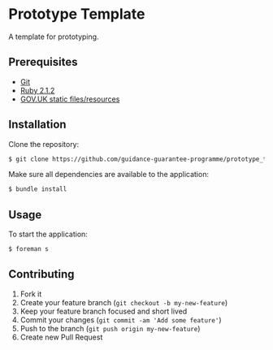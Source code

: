 # Prototype Template

A template for prototyping.


## Prerequisites

* [Git]
* [Ruby 2.1.2][Ruby]
* [GOV.UK static files/resources][alphagov/static]


## Installation

Clone the repository:

```sh
$ git clone https://github.com/guidance-guarantee-programme/prototype_template.git
```

Make sure all dependencies are available to the application:

```sh
$ bundle install
```

## Usage

To start the application:

```sh
$ foreman s
```

## Contributing

1. Fork it
2. Create your feature branch (`git checkout -b my-new-feature`)
3. Keep your feature branch focused and short lived
4. Commit your changes (`git commit -am 'Add some feature'`)
5. Push to the branch (`git push origin my-new-feature`)
6. Create new Pull Request

[alphagov/static]: http://github.com/alphagov/static
[bundler]: http://bundler.io
[git]: http://git-scm.com
[ruby]: http://www.ruby-lang.org/en
